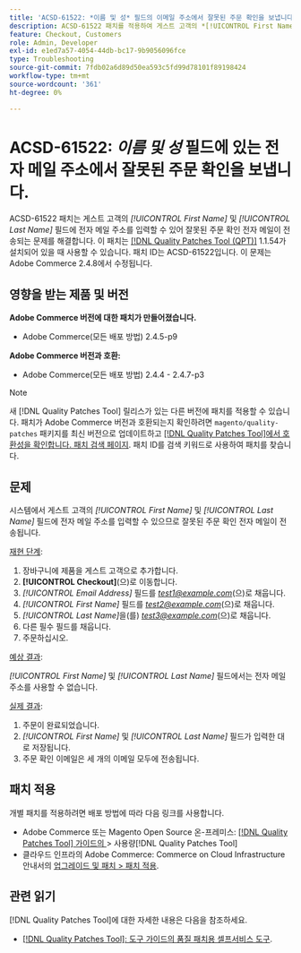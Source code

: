 ```yaml
---
title: 'ACSD-61522: *이름 및 성* 필드의 이메일 주소에서 잘못된 주문 확인을 보냅니다.'
description: ACSD-61522 패치를 적용하여 게스트 고객의 *[!UICONTROL First Name]* 및 *[!UICONTROL Last Name]* 필드에 이메일 주소를 입력할 수 있어 잘못된 주문 확인 이메일이 전송되는 Adobe Commerce 문제를 해결합니다.
feature: Checkout, Customers
role: Admin, Developer
exl-id: e1ed7a57-4054-44db-bc17-9b9056096fce
type: Troubleshooting
source-git-commit: 7fdb02a6d89d50ea593c5fd99d78101f89198424
workflow-type: tm+mt
source-wordcount: '361'
ht-degree: 0%

---
```


# ACSD-61522: *이름 및 성* 필드에 있는 전자 메일 주소에서 잘못된 주문 확인을 보냅니다.

ACSD-61522 패치는 게스트 고객의 *[!UICONTROL First Name]* 및 *[!UICONTROL Last Name]* 필드에 전자 메일 주소를 입력할 수 있어 잘못된 주문 확인 전자 메일이 전송되는 문제를 해결합니다. 이 패치는 [[!DNL Quality Patches Tool (QPT)]](/help/tools/quality-patches-tool/quality-patches-tool-to-self-serve-quality-patches.md) 1.1.54가 설치되어 있을 때 사용할 수 있습니다. 패치 ID는 ACSD-61522입니다. 이 문제는 Adobe Commerce 2.4.8에서 수정됩니다.

## 영향을 받는 제품 및 버전

**Adobe Commerce 버전에 대한 패치가 만들어졌습니다.**

* Adobe Commerce(모든 배포 방법) 2.4.5-p9

**Adobe Commerce 버전과 호환:**

* Adobe Commerce(모든 배포 방법) 2.4.4 - 2.4.7-p3

>[!NOTE]
>
>새 [!DNL Quality Patches Tool] 릴리스가 있는 다른 버전에 패치를 적용할 수 있습니다. 패치가 Adobe Commerce 버전과 호환되는지 확인하려면 `magento/quality-patches` 패키지를 최신 버전으로 업데이트하고 [[!DNL Quality Patches Tool]에서 호환성을 확인합니다. 패치 검색 페이지](https://experienceleague.adobe.com/tools/commerce-quality-patches/index.html). 패치 ID를 검색 키워드로 사용하여 패치를 찾습니다.

## 문제

시스템에서 게스트 고객의 *[!UICONTROL First Name]* 및 *[!UICONTROL Last Name]* 필드에 전자 메일 주소를 입력할 수 있으므로 잘못된 주문 확인 전자 메일이 전송됩니다.

<u>재현 단계</u>:

1. 장바구니에 제품을 게스트 고객으로 추가합니다.
1. **[!UICONTROL Checkout]**(으)로 이동합니다.
1. *[!UICONTROL Email Address]* 필드를 *test1@example.com*(으)로 채웁니다.
1. *[!UICONTROL First Name]* 필드를 *<test2@example.com>*(으)로 채웁니다.
1. *[!UICONTROL Last Name]*&#x200B;을(를) *<test3@example.com>*(으)로 채웁니다.
1. 다른 필수 필드를 채웁니다.
1. 주문하십시오.

<u>예상 결과</u>:

*[!UICONTROL First Name]* 및 *[!UICONTROL Last Name]* 필드에서는 전자 메일 주소를 사용할 수 없습니다.

<u>실제 결과</u>:

1. 주문이 완료되었습니다.
1. *[!UICONTROL First Name]* 및 *[!UICONTROL Last Name]* 필드가 입력한 대로 저장됩니다.
1. 주문 확인 이메일은 세 개의 이메일 모두에 전송됩니다.

## 패치 적용

개별 패치를 적용하려면 배포 방법에 따라 다음 링크를 사용합니다.

* Adobe Commerce 또는 Magento Open Source 온-프레미스: [[!DNL Quality Patches Tool]  가이드의 ](/help/tools/quality-patches-tool/usage.md)> 사용량[!DNL Quality Patches Tool]
* 클라우드 인프라의 Adobe Commerce: Commerce on Cloud Infrastructure 안내서의 [업그레이드 및 패치 > 패치 적용](https://experienceleague.adobe.com/docs/commerce-cloud-service/user-guide/develop/upgrade/apply-patches.html).

## 관련 읽기

[!DNL Quality Patches Tool]에 대한 자세한 내용은 다음을 참조하세요.

* [[!DNL Quality Patches Tool]: 도구 가이드의 품질 패치용 셀프서비스 도구](/help/tools/quality-patches-tool/quality-patches-tool-to-self-serve-quality-patches.md).

